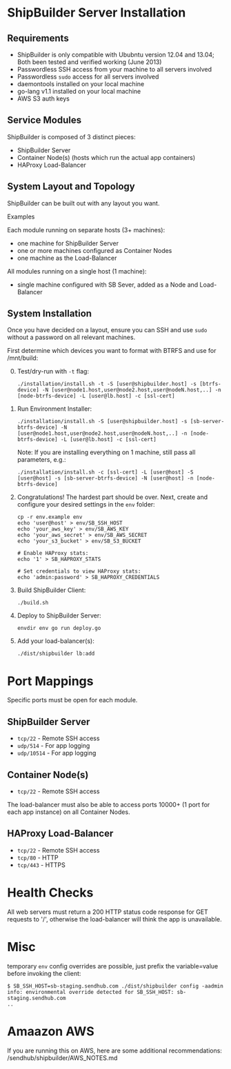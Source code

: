ShipBuilder Server Installation
===============================

Requirements
------------
* ShipBuilder is only compatible with Ububntu version 12.04 and 13.04; Both been tested and verified working (June 2013)
* Passwordless SSH access from your machine to all servers involved
* Passwordless `sudo` access for all servers involved
* daemontools installed on your local machine
* go-lang v1.1 installed on your local machine
* AWS S3 auth keys


Service Modules
---------------

ShipBuilder is composed of 3 distinct pieces:

* ShipBuilder Server
* Container Node(s) (hosts which run the actual app containers)
* HAProxy Load-Balancer

System Layout and Topology
--------------------------

ShipBuilder can be built out with any layout you want.

Examples

Each module running on separate hosts (3+ machines):

- one machine for ShipBuilder Server
- one or more machines configured as Container Nodes
- one machine as the Load-Balancer

All modules running on a single host (1 machine):

- single machine configured with SB Sever, added as a Node and Load-Balancer


System Installation
-------------------
Once you have decided on a layout, ensure you can SSH and use `sudo` without a password on all relevant machines.

First determine which devices you want to format with BTRFS and use for /mnt/build:

0. Test/dry-run with `-t` flag:

    ```
    ./installation/install.sh -t -S [user@shipbuilder.host] -s [btrfs-device] -N [user@node1.host,user@node2.host,user@nodeN.host,..] -n [node-btrfs-device] -L [user@lb.host] -c [ssl-cert]
    ```

1. Run Environment Installer:

    ```
    ./installation/install.sh -S [user@shipbuilder.host] -s [sb-server-btrfs-device] -N [user@node1.host,user@node2.host,user@nodeN.host,..] -n [node-btrfs-device] -L [user@lb.host] -c [ssl-cert]
    ```

    Note: If you are installing everything on 1 machine, still pass all parameters, e.g.:

    ```
    ./installation/install.sh -c [ssl-cert] -L [user@host] -S [user@host] -s [sb-server-btrfs-device] -N [user@host] -n [node-btrfs-device]
    ```

2. Congratulations! The hardest part should be over.  Next, create and configure your desired settings in the `env` folder:

    ```
    cp -r env.example env
    echo 'user@host' > env/SB_SSH_HOST
    echo 'your_aws_key' > env/SB_AWS_KEY
    echo 'your_aws_secret' > env/SB_AWS_SECRET
    echo 'your_s3_bucket' > env/SB_S3_BUCKET

    # Enable HAProxy stats:
    echo '1' > SB_HAPROXY_STATS

    # Set credentials to view HAProxy stats:
    echo 'admin:password' > SB_HAPROXY_CREDENTIALS
    ```

3. Build ShipBuilder Client:

    `./build.sh`

4. Deploy to ShipBuilder Server:

    `envdir env go run deploy.go`

5. Add your load-balancer(s):

    `./dist/shipbuilder lb:add`


Port Mappings
=============

Specific ports must be open for each module.

ShipBuilder Server
------------------

- `tcp/22` - Remote SSH access
- `udp/514` - For app logging
- `udp/10514` - For app logging

Container Node(s)
-----------------

- `tcp/22` - Remote SSH access

The load-balancer must also be able to access ports 10000+ (1 port for each app instance) on all Container Nodes.

HAProxy Load-Balancer
---------------------

- `tcp/22` - Remote SSH access
- `tcp/80` - HTTP
- `tcp/443` - HTTPS


Health Checks
=============

All web servers must return a 200 HTTP status code response for GET requests to '/', otherwise the load-balancer will think the app is unavailable.


Misc
====

temporary `env` config overrides are possible, just prefix the variable=value before invoking the client:

    $ SB_SSH_HOST=sb-staging.sendhub.com ./dist/shipbuilder config -aadmin
    info: environmental override detected for SB_SSH_HOST: sb-staging.sendhub.com
    ..

Amaazon AWS
===========
If you are running this on AWS, here are some additional recommendations: /sendhub/shipbuilder/AWS_NOTES.md

